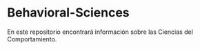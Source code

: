# Behavioral-Sciences

En este repositorio encontrará información sobre las Ciencias del Comportamiento.
